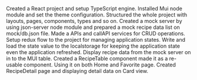 Created a React project and setup TypeScript engine.
Installed Mui node module and set the theme configuration.
Structured the whole project with layouts, pages, components, types and so on.
Created a mock server by using json-server node module and prepared a mock recipe data list on mock/db.json file.
Made a APIs and callAPI services for CRUD operations.
Setup redux flow to the project for managing application states.
Write and load the state value to the localstorage for keeping the application state even the application refreshed.
Display recipe data from the mock server on in to the MUI table. Created a RecipeTable component made it as a re-usable component. Using it on both Home and Favorite page.
Created RecipeDetail page and displaying detail data on Card view.